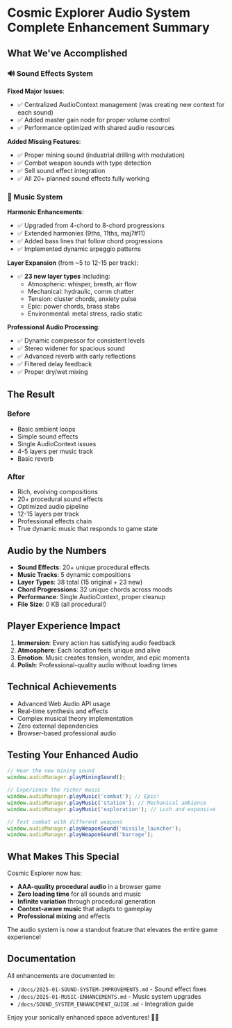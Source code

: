 # Cosmic Explorer Audio System Complete Enhancement Summary

## What We've Accomplished

### 🔊 Sound Effects System

**Fixed Major Issues**:
- ✅ Centralized AudioContext management (was creating new context for each sound)
- ✅ Added master gain node for proper volume control
- ✅ Performance optimized with shared audio resources

**Added Missing Features**:
- ✅ Proper mining sound (industrial drilling with modulation)
- ✅ Combat weapon sounds with type detection
- ✅ Sell sound effect integration
- ✅ All 20+ planned sound effects fully working

### 🎵 Music System

**Harmonic Enhancements**:
- ✅ Upgraded from 4-chord to 8-chord progressions
- ✅ Extended harmonies (9ths, 11ths, maj7#11)
- ✅ Added bass lines that follow chord progressions
- ✅ Implemented dynamic arpeggio patterns

**Layer Expansion** (from ~5 to 12-15 per track):
- ✅ **23 new layer types** including:
  - Atmospheric: whisper, breath, air flow
  - Mechanical: hydraulic, comm chatter
  - Tension: cluster chords, anxiety pulse
  - Epic: power chords, brass stabs
  - Environmental: metal stress, radio static

**Professional Audio Processing**:
- ✅ Dynamic compressor for consistent levels
- ✅ Stereo widener for spacious sound
- ✅ Advanced reverb with early reflections
- ✅ Filtered delay feedback
- ✅ Proper dry/wet mixing

## The Result

### Before
- Basic ambient loops
- Simple sound effects
- Single AudioContext issues
- 4-5 layers per music track
- Basic reverb

### After
- Rich, evolving compositions
- 20+ procedural sound effects
- Optimized audio pipeline
- 12-15 layers per track
- Professional effects chain
- True dynamic music that responds to game state

## Audio by the Numbers

- **Sound Effects**: 20+ unique procedural effects
- **Music Tracks**: 5 dynamic compositions
- **Layer Types**: 38 total (15 original + 23 new)
- **Chord Progressions**: 32 unique chords across moods
- **Performance**: Single AudioContext, proper cleanup
- **File Size**: 0 KB (all procedural!)

## Player Experience Impact

1. **Immersion**: Every action has satisfying audio feedback
2. **Atmosphere**: Each location feels unique and alive
3. **Emotion**: Music creates tension, wonder, and epic moments
4. **Polish**: Professional-quality audio without loading times

## Technical Achievements

- Advanced Web Audio API usage
- Real-time synthesis and effects
- Complex musical theory implementation
- Zero external dependencies
- Browser-based professional audio

## Testing Your Enhanced Audio

```javascript
// Hear the new mining sound
window.audioManager.playMiningSound();

// Experience the richer music
window.audioManager.playMusic('combat'); // Epic!
window.audioManager.playMusic('station'); // Mechanical ambience
window.audioManager.playMusic('exploration'); // Lush and expansive

// Test combat with different weapons
window.audioManager.playWeaponSound('missile_launcher');
window.audioManager.playWeaponSound('barrage');
```

## What Makes This Special

Cosmic Explorer now has:
- **AAA-quality procedural audio** in a browser game
- **Zero loading time** for all sounds and music
- **Infinite variation** through procedural generation
- **Context-aware music** that adapts to gameplay
- **Professional mixing** and effects

The audio system is now a standout feature that elevates the entire game experience!

## Documentation

All enhancements are documented in:
- `/docs/2025-01-SOUND-SYSTEM-IMPROVEMENTS.md` - Sound effect fixes
- `/docs/2025-01-MUSIC-ENHANCEMENTS.md` - Music system upgrades
- `/docs/SOUND_SYSTEM_ENHANCEMENT_GUIDE.md` - Integration guide

Enjoy your sonically enhanced space adventures! 🚀🎵
